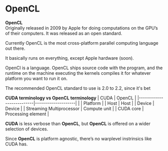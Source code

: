 # OpenCL

**OpenCL**\
Originally released in 2009 by Apple for doing computations on the GPU’s of their computers. It was released as an open standard.

Currently OpenCL is the most cross-platform parallel computing language out there.

It basically runs on everything, except Apple hardware (soon).

OpenCl is a language. OpenCL ships source code with the program, and the runtime on the machine executing the kernels compiles it for whatever platform you want to run it on.

The recommended OpenCL standard to use is 2.0 to 2.2, since it's bet

**CUDA terminology vs OpenCL terminology**
| CUDA                     | OpenCL             |
|--------------------------|--------------------|
|                          | Platform           |
| Host                     | Host               |
| Device                   | Device             |
| Streaming Multiprocessor | Compute unit       |
| CUDA core                | Processing element |

**CUDA** is less verbose than **OpenCL**, but **OpenCL** is offered on a wider selection of devices.

Since **OpenCL** is platform agnostic, there’s no warplevel instrinsics like CUDA has.